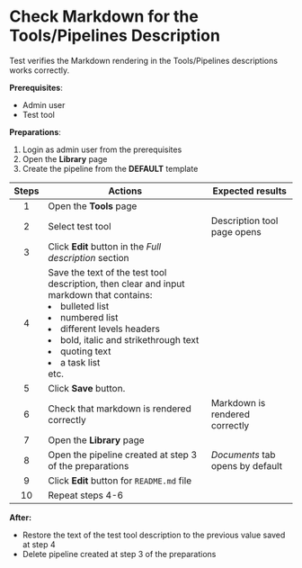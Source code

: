 # Check Markdown for the Tools/Pipelines Description

Test verifies the Markdown rendering in the Tools/Pipelines descriptions works correctly.

**Prerequisites**:
- Admin user
- Test tool

**Preparations**:
1. Login as admin user from the prerequisites
2. Open the **Library** page
3. Create the pipeline from the **DEFAULT** template

| Steps | Actions | Expected results |
| :---: | --- | --- |
| 1 | Open the **Tools** page | |
| 2 | Select test tool | Description tool page opens | 
| 3 | Click **Edit** button in the *Full description* section | |
| 4 | Save the text of the test tool description, then clear and input markdown that contains: <li> bulleted list <li> numbered list <li> different levels headers <li> bold, italic and strikethrough text <li> quoting text <li> a task list <br> etc. | |
| 5 | Click **Save** button. | |
| 6 | Check that markdown is rendered correctly | Markdown is rendered correctly |
| 7 | Open the **Library** page | |
| 8 | Open the pipeline created at step 3 of the preparations | *Documents* tab opens by default |
| 9 | Click **Edit** button for `README.md` file | |
| 10 | Repeat steps 4-6 | |

**After:**
- Restore the text of the test tool description to the previous value saved at step 4
- Delete pipeline created at step 3 of the preparations